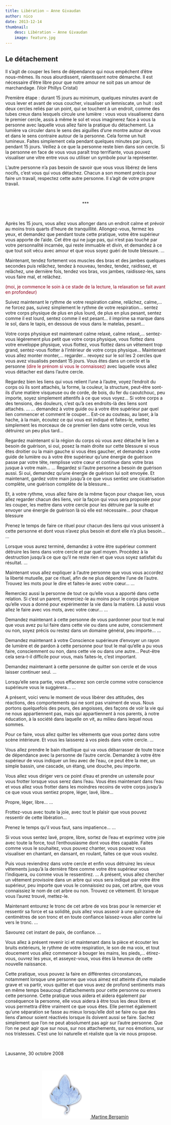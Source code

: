 ```yaml
---
title: Libération — Anne Givaudan
author: nico
date: 2013-12-14
thumbnail:
    desc: Libération — Anne Givaudan
    image: feature.jpg
---
```


<h2>Le détachement</h2>
Il s’agit de couper les liens de dépendance qui nous empêchent d’être nous-mêmes.
Ils nous alourdissent, ralentissent notre démarche.
Il est nécessaire d’être libre pour que notre amour ne soit pas un amour de marchandage.
(Voir Phillys Cristal)

Première étape : durant 15 jours au minimum, quelques minutes avant de vous lever et avant de vous coucher, visualiser un lemniscate, un huit : soit deux cercles reliés par un point, qui se touchent à un endroit, comme des tubes creux dans lesquels circule une lumière : vous vous visualiserez dans le premier cercle, assis à même le sol et vous imaginerez face à vous la personne avec laquelle vous allez faire la pratique du détachement.
La lumière va circuler dans le sens des aiguilles d’une montre autour de vous et dans le sens contraire autour de la personne. Cela forme un huit lumineux. Faites simplement cela pendant quelques minutes par jours, pendant 15 jours. Veillez à ce que la personne reste bien dans son cercle.
Si la personne en face de vous vous paraît trop terrifiante, vous pouvez visualiser une vitre entre vous ou utiliser un symbole pour la représenter.

L’autre personne n’a pas besoin de savoir que vous vous libérez de liens nocifs, c’est vous qui vous détachez. Chacun a son moment précis pour faire un travail, respectez cette autre personne. Il s’agit de votre propre travail.

&nbsp;
<p style="text-align: center;">***</p>
&nbsp;

Après les 15 jours, vous allez vous allonger dans un endroit calme et prévoir au moins trois quarts d’heure de tranquillité.
Allongez-vous, fermez les yeux, et demandez que pendant toute cette pratique, votre être supérieur vous apporte de l’aide. Cet être qui ne juge pas, qui n’est pas touché par votre personnalité incarnée, qui reste immuable et divin, et demandez à ce que tout soit vécu avec amour et que vous soyez guéri de toute blessure.
…

Maintenant, tendez fortement vos muscles des bras et des jambes quelques secondes puis relâchez, tendez à nouveau, tendez, tendez, raidissez, et relâchez, une dernière fois, tendez vos bras, vos jambes, raidissez-les, sans vous faire mal, et relâchez.

<span style="color: #8c001a;">(moi, je commence le soin à ce stade de la lecture, la relaxation se fait avant en profondeur)</span>

Suivez maintenant le rythme de votre respiration calme, relâchez, calme,… ne forcez pas, suivez simplement le rythme de votre respiration… sentez votre corps physique de plus en plus lourd, de plus en plus pesant, sentez comme il est lourd, sentez comme il est pesant… il imprime sa marque dans le sol, dans le tapis, en dessous de vous dans le matelas, pesant…

Votre corps physique est maintenant calme relaxé, calme relaxé,… sentez-vous légèrement plus petit que votre corps physique, vous flottez dans votre enveloppe physique, vous flottez, vous flottez dans un vêtement trop grand, sentez-vous flotter à l’intérieur de votre corps physique…
Maintenant vous allez monter monter,… regarder… revoyez sur le sol les 2 cercles que vous avez visualisés pendant 15 jours.
Vous êtes dans un cercle et la personne <span style="color: #8c001a;">(dire le prénom si vous le connaissez)</span> avec laquelle vous allez vous détacher est dans l’autre cercle.

Regardez bien les liens qui vous relient l’une à l’autre, voyez l’endroit du corps où ils sont attachés, la forme, la couleur, la structure, peut-être sont-ils d’une matière visqueuse ou de corde, de bois, du fer du caoutchouc, peu importe, soyez simplement attentifs à ce que vous voyez…
Si votre corps a des tensions, des douleurs, c’est qu’à ces endroits-là des liens sont attachés.
…
… demandez à votre guide ou à votre être supérieur par quel lien commencer et comment le couper…
Est-ce au couteau, au laser, à la hache, à la main, écoutez ce qui vous est indiqué et faites-le, mettez simplement les morceaux de ce premier lien dans votre cercle, vous les détruirez un peu plus tard…

Regardez maintenant si la région du corps où vous avez détaché le lien a besoin de guérison, si oui, posez la main droite sur cette blessure si vous êtes droitier ou la main gauche si vous êtes gaucher, et demandez à votre guide de lumière ou à votre être supérieur qu’une énergie de guérison passe par votre tête, remplisse votre cœur et continue dans votre bras jusque à votre main…
…
Regardez si l’autre personne a besoin de guérison aussi. Si oui, demandez qu’une énergie de guérison lui soit envoyée.
Et maintenant, gardez votre main jusqu’à ce que vous sentiez une cicatrisation complète, une guérison complète de la blessure…

Et, à votre rythme, vous allez faire de la même façon pour chaque lien, vous allez regarder chacun des liens, voir la façon qui vous sera proposée pour les couper, les mettre dans votre cercle pour les détruire par la suite et envoyer une énergie de guérison là où elle est nécessaire… pour chaque blessure

Prenez le temps de faire ce rituel pour chacun des liens qui vous unissent à cette personne et dont vous n’avez plus besoin et dont elle n’a plus besoin…
…

Lorsque vous aurez terminé, demandez à votre être supérieur comment détruire les liens dans votre cercle et par quel moyen.
Procédez à la destruction jusqu’à ce que qu’il ne reste rien et que vous soyez satisfait du résultat.
…

Maintenant vous allez expliquer à l’autre personne que vous vous accordez la liberté mutuelle, par ce rituel, afin de ne plus dépendre l’une de l’autre.
Trouvez les mots pour le dire et faites-le avec votre cœur…
…

Remerciez aussi la personne de tout ce qu’elle vous a apporté dans cette relation. Si c’est un parent, remerciez-le au moins pour le corps physique qu’elle vous a donné pour expérimenter la vie dans la matière. Là aussi vous allez le faire avec vos mots, avec votre cœur…
…

Demandez maintenant à cette personne de vous pardonner pour tout le mal que vous avez pu lui faire dans cette vie ou dans une autre, consciemment ou non, soyez précis ou restez dans un domaine général, peu importe…
…

Demandez maintenant à votre Conscience supérieure d’envoyer un rayon de lumière et de pardon à cette personne pour tout le mal qu’elle a pu vous faire, consciemment ou non, dans cette vie ou dans une autre…
Peut-être cela sera-t-il difficile pour vous, mais faites-le, c’est important.

Demandez maintenant à cette personne de quitter son cercle et de vous laisser continuer seul.
…

Lorsqu’elle sera partie, vous effacerez son cercle comme votre conscience supérieure vous le suggèrera…
…

A présent, voici venu le moment de vous libérer des attitudes, des réactions, des comportements qui ne sont pas vraiment de vous. Nous portons quelquefois des peurs, des angoisses, des façons de voir la vie qui ne nous appartiennent pas, mais qui appartiennent à nos parents, à notre éducation, à la société dans laquelle on vit, au milieu dans lequel nous sommes.

Pour ce faire, vous allez quitter les vêtements que vous portez dans votre scène intérieure. Et vous les laisserez à vos pieds dans votre cercle.
…

Vous allez prendre le bain rituellique qui va vous débarrasser de toute trace de dépendance avec la personne de l’autre cercle.
Demandez à votre être supérieur de vous indiquer un lieu avec de l’eau, ce peut être la mer, un simple bassin, une cascade, un étang, une douche, peu importe.

Vous allez vous diriger vers ce point d’eau et prendre un ustensile pour vous frotter lorsque vous serez dans l’eau. Vous êtes maintenant dans l’eau et vous allez vous frotter dans les moindres recoins de votre corps jusqu’à ce que vous vous sentiez propre, léger, lavé, libre…

Propre, léger, libre…
…

Frottez-vous avec toute la joie, avec tout le plaisir que vous pouvez ressentir de cette libération…

Prenez le temps qu’il vous faut, sans impatience…
…

Si vous vous sentez lavé, propre, libre, sortez de l’eau et exprimez votre joie avec toute la force, tout l’enthousiasme dont vous êtes capable.
Faites comme vous le souhaitez, vous pouvez chanter, vous pouvez vous visualiser en chantant, en dansant, en roulant, faites ce que vous voulez.

Puis vous reviendrez dans votre cercle et enfin vous détruirez les vieux vêtements jusqu’à la dernière fibre comme votre être supérieur vous l’indiquera, ou comme vous le ressentirez.
…
A présent, vous allez chercher un vêtement provisoire dans un arbre qui vous sera indiqué par votre être supérieur, peu importe que vous le connaissiez ou pas, cet arbre, que vous connaissiez le nom de cet arbre ou non. Trouvez ce vêtement. Et lorsque vous l’aurez trouvé, mettez-le.

Maintenant entourez le tronc de cet arbre de vos bras pour le remercier et ressentir sa force et sa solidité, puis allez vous asseoir à une quinzaine de centimètres de son tronc et en toute confiance laissez-vous aller contre lui vers le tronc.
…

Savourez cet instant de paix, de confiance.
…

Vous allez à présent revenir ici et maintenant dans la pièce et écouter les bruits extérieurs, le rythme de votre respiration, le son de ma voix, et tout doucement vous allez commencer à bouger les mains, les pieds,… étirez-vous, ouvrez les yeux, et asseyez-vous, vous êtes là heureux de cette nouvelle naissance.

Cette pratique, vous pouvez la faire en différentes circonstances, notamment lorsque une personne que vous aimez est atteinte d’une maladie grave et va partir, vous quitter et que vous avez de profond sentiments mais en même temps beaucoup d’attachements pour cette personne ou envers cette personne. Cette pratique vous aidera et aidera également par conséquence la personne, elle vous aidera à être tous les deux libres et vous permettra d’être vraiment ce que vous êtes. Elle permet également qu’une séparation se fasse au mieux lorsqu’elle doit se faire ou que des liens d’amour soient réactivés lorsque ils doivent aussi se faire. Sachez simplement que l’on ne peut absolument pas agir sur l’autre personne. Que l’on ne peut agir que sur nous, sur nos attachements, sur nos émotions, sur nos tristesses. C’est une loi naturelle et réaliste que la vie nous propose.

&nbsp;

Lausanne, 30 octobre 2008

&nbsp;
<p style="text-align: center;"><a href="/therapeutes/martine-bergamin/"><img class="aligncenter size-thumbnail wp-image-220" src="./images/feuille_martine_bergamin-150x150.png" alt="feuille_martine_bergamin" width="150" height="150" />
Martine Bergamin</a></p>
